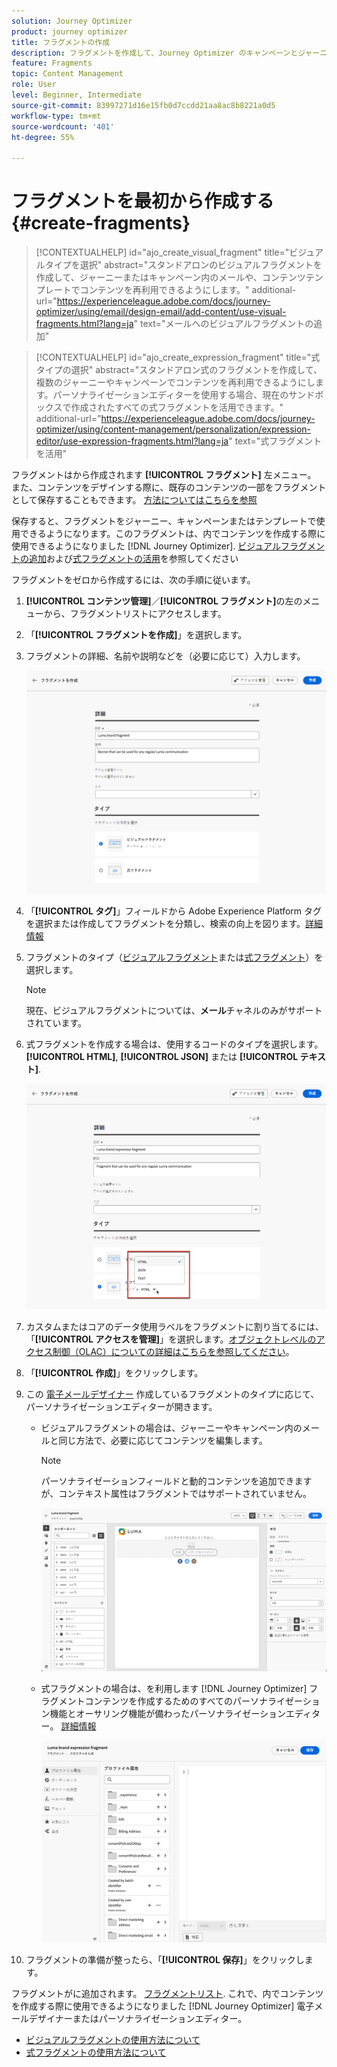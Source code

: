```yaml
---
solution: Journey Optimizer
product: journey optimizer
title: フラグメントの作成
description: フラグメントを作成して、Journey Optimizer のキャンペーンとジャーニーでコンテンツを再利用する方法を学ぶ
feature: Fragments
topic: Content Management
role: User
level: Beginner, Intermediate
source-git-commit: 83997271d16e15fb0d7ccdd21aa8ac8b8221a0d5
workflow-type: tm+mt
source-wordcount: '401'
ht-degree: 55%

---
```



# フラグメントを最初から作成する {#create-fragments}

>[!CONTEXTUALHELP]
>id="ajo_create_visual_fragment"
>title="ビジュアルタイプを選択"
>abstract="スタンドアロンのビジュアルフラグメントを作成して、ジャーニーまたはキャンペーン内のメールや、コンテンツテンプレートでコンテンツを再利用できるようにします。"
>additional-url="https://experienceleague.adobe.com/docs/journey-optimizer/using/email/design-email/add-content/use-visual-fragments.html?lang=ja" text="メールへのビジュアルフラグメントの追加"

>[!CONTEXTUALHELP]
>id="ajo_create_expression_fragment"
>title="式タイプの選択"
>abstract="スタンドアロン式のフラグメントを作成して、複数のジャーニーやキャンペーンでコンテンツを再利用できるようにします。パーソナライゼーションエディターを使用する場合、現在のサンドボックスで作成されたすべての式フラグメントを活用できます。"
>additional-url="https://experienceleague.adobe.com/docs/journey-optimizer/using/content-management/personalization/expression-editor/use-expression-fragments.html?lang=ja" text="式フラグメントを活用"

フラグメントはから作成されます **[!UICONTROL フラグメント]** 左メニュー。 また、コンテンツをデザインする際に、既存のコンテンツの一部をフラグメントとして保存することもできます。 [方法についてはこちらを参照](#save-as-fragment)

保存すると、フラグメントをジャーニー、キャンペーンまたはテンプレートで使用できるようになります。このフラグメントは、内でコンテンツを作成する際に使用できるようになりました [!DNL Journey Optimizer]. [ビジュアルフラグメントの追加](../email/use-visual-fragments.md)および[式フラグメントの活用](../personalization/use-expression-fragments.md)を参照してください

フラグメントをゼロから作成するには、次の手順に従います。

1. [](#access-manage-fragments)**[!UICONTROL コンテンツ管理]**／**[!UICONTROL フラグメント]**&#x200B;の左のメニューから、フラグメントリストにアクセスします。

1. 「**[!UICONTROL フラグメントを作成]**」を選択します。

1. フラグメントの詳細、名前や説明などを（必要に応じて）入力します。

   ![](assets/fragment-details.png)

1. 「**[!UICONTROL タグ]**」フィールドから Adobe Experience Platform タグを選択または作成してフラグメントを分類し、検索の向上を図ります。[詳細情報](../start/search-filter-categorize.md#tags)

1. フラグメントのタイプ（[ビジュアルフラグメント](#create-visual-fragment)または[式フラグメント](#create-expression-fragment)）を選択します。

   >[!NOTE]
   >
   >現在、ビジュアルフラグメントについては、**メール**&#x200B;チャネルのみがサポートされています。

1. 式フラグメントを作成する場合は、使用するコードのタイプを選択します。 **[!UICONTROL HTML]**, **[!UICONTROL JSON]** または **[!UICONTROL テキスト]**.

   ![](assets/fragment-expression-type.png)

1. カスタムまたはコアのデータ使用ラベルをフラグメントに割り当てるには、「**[!UICONTROL アクセスを管理]**」を選択します。[オブジェクトレベルのアクセス制御（OLAC）についての詳細はこちらを参照してください](../administration/object-based-access.md)。

1. 「**[!UICONTROL 作成]**」をクリックします。

1. この [電子メールデザイナー](../email/get-started-email-design.md) 作成しているフラグメントのタイプに応じて、パーソナライゼーションエディターが開きます。

   * ビジュアルフラグメントの場合は、ジャーニーやキャンペーン内のメールと同じ方法で、必要に応じてコンテンツを編集します。

     >[!NOTE]
     >
     >パーソナライゼーションフィールドと動的コンテンツを追加できますが、コンテキスト属性はフラグメントではサポートされていません。

     ![](assets/fragment-designer.png)

   * 式フラグメントの場合は、を利用します [!DNL Journey Optimizer] フラグメントコンテンツを作成するためのすべてのパーソナライゼーション機能とオーサリング機能が備わったパーソナライゼーションエディター。 [詳細情報](../personalization/personalization-build-expressions.md)

     ![](assets/fragment-expression-editor.png)

1. フラグメントの準備が整ったら、「**[!UICONTROL 保存]**」をクリックします。

フラグメントがに追加されます。 [フラグメントリスト](#access-manage-fragments). これで、内でコンテンツを作成する際に使用できるようになりました [!DNL Journey Optimizer] 電子メールデザイナーまたはパーソナライゼーションエディター。

* [ビジュアルフラグメントの使用方法について](../email/use-visual-fragments.md)
* [式フラグメントの使用方法について](../personalization/use-expression-fragments.md)
